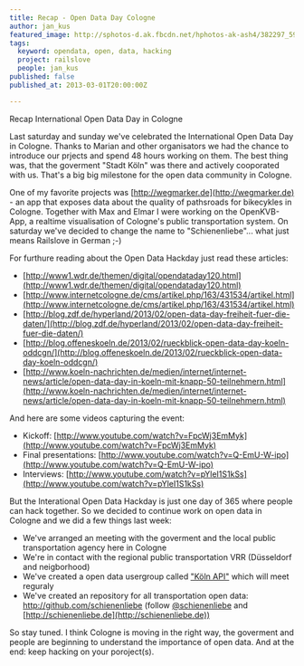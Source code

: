 ```yaml
---
title: Recap - Open Data Day Cologne
author: jan_kus
featured_image: http://sphotos-d.ak.fbcdn.net/hphotos-ak-ash4/382297_595842303777944_340475297_n.png
tags:
  keyword: opendata, open, data, hacking
  project: railslove
  people: jan_kus
published: false
published_at: 2013-03-01T20:00:00Z

---
```


Recap International Open Data Day in Cologne

Last saturday and sunday we've celebrated the International Open Data Day in Cologne. Thanks to Marian and other organisators we had the chance to introduce our prjects and spend 48 hours working on them. The best thing was, that the goverment "Stadt Köln" was there and actively cooporated with us. That's a big big milestone for the open data community in Cologne.

One of my favorite projects was [http://wegmarker.de](http://wegmarker.de) - an app that exposes data about the quality of pathsroads for bikecykles in Cologne. Together with Max and Elmar I were working on the OpenKVB-App, a realtime visualisation of Cologne's public transportation system. On saturday we've decided to change the name to "Schienenliebe"... what just means Railslove in German ;-)

For furthure reading about the Open Data Hackday just read these articles:

* [http://www1.wdr.de/themen/digital/opendataday120.html](http://www1.wdr.de/themen/digital/opendataday120.html)
* [http://www.internetcologne.de/cms/artikel.php/163/431534/artikel.html](http://www.internetcologne.de/cms/artikel.php/163/431534/artikel.html)
* [http://blog.zdf.de/hyperland/2013/02/open-data-day-freiheit-fuer-die-daten/](http://blog.zdf.de/hyperland/2013/02/open-data-day-freiheit-fuer-die-daten/)
* [http://blog.offeneskoeln.de/2013/02/rueckblick-open-data-day-koeln-oddcgn/](http://blog.offeneskoeln.de/2013/02/rueckblick-open-data-day-koeln-oddcgn/)
* [http://www.koeln-nachrichten.de/medien/internet/internet-news/article/open-data-day-in-koeln-mit-knapp-50-teilnehmern.html](http://www.koeln-nachrichten.de/medien/internet/internet-news/article/open-data-day-in-koeln-mit-knapp-50-teilnehmern.html)

And here are some videos capturing the event:

* Kickoff: [http://www.youtube.com/watch?v=FpcWj3EmMyk](http://www.youtube.com/watch?v=FpcWj3EmMyk)
* Final presentations: [http://www.youtube.com/watch?v=Q-EmU-W-ipo](http://www.youtube.com/watch?v=Q-EmU-W-ipo)
* Interviews: [http://www.youtube.com/watch?v=pYleI1S1kSs](http://www.youtube.com/watch?v=pYleI1S1kSs)

But the Interational Open Data Hackday is just one day of 365 where people can hack together. So we decided to continue work on open data in Cologne and we did a few things last week:

* We've arranged an meeting with the goverment and the local public transportation agency here in Cologne
* We're in contact with the regional public transportation VRR (Düsseldorf and neigborhood)
* We've created a open data usergroup called ["Köln API"](http://www.facebook.com/KoelnAPI) which will meet reguraly
* We've created an repository for all transportation open data: http://github.com/schienenliebe (follow [@schienenliebe](http://twitter.com/schienenliebe) and [http://schienenliebe.de](http://schienenliebe.de))

So stay tuned. I think Cologne is moving in the right way, the goverment and people are beginning to understand the importance of open data. And at the end: keep hacking on your poroject(s).